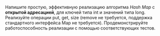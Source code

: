 Напишите простую, эффективную реализацию алгоритма *Hash Map* с **открытой адресацией**, для ключей типа int и значений типа long. 
Реализуйте операции put, get, size (remove не требуется, поддержка стандартного интерфейса Map не требуется).
Продемонстрируйте работоспособность реализации с помощью соответствующих тестов.